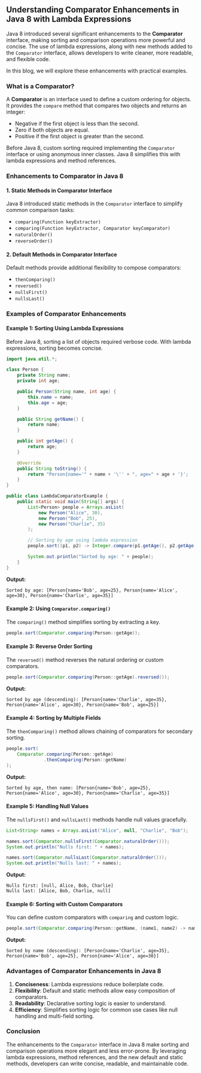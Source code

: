 ## **Understanding Comparator Enhancements in Java 8 with Lambda Expressions**

Java 8 introduced several significant enhancements to the **Comparator** interface, making sorting and comparison operations more powerful and concise. The use of lambda expressions, along with new methods added to the `Comparator` interface, allows developers to write cleaner, more readable, and flexible code.

In this blog, we will explore these enhancements with practical examples.

### What is a Comparator?
A **Comparator** is an interface used to define a custom ordering for objects. It provides the `compare` method that compares two objects and returns an integer:
- Negative if the first object is less than the second.
- Zero if both objects are equal.
- Positive if the first object is greater than the second.

Before Java 8, custom sorting required implementing the `Comparator` interface or using anonymous inner classes. Java 8 simplifies this with lambda expressions and method references.

### Enhancements to Comparator in Java 8

#### 1. Static Methods in Comparator Interface
Java 8 introduced static methods in the `Comparator` interface to simplify common comparison tasks:

- `comparing(Function keyExtractor)`
- `comparing(Function keyExtractor, Comparator keyComparator)`
- `naturalOrder()`
- `reverseOrder()`

#### 2. Default Methods in Comparator Interface
Default methods provide additional flexibility to compose comparators:

- `thenComparing()`
- `reversed()`
- `nullsFirst()`
- `nullsLast()`

### Examples of Comparator Enhancements

#### Example 1: Sorting Using Lambda Expressions
Before Java 8, sorting a list of objects required verbose code. With lambda expressions, sorting becomes concise.

```java
import java.util.*;

class Person {
    private String name;
    private int age;

    public Person(String name, int age) {
        this.name = name;
        this.age = age;
    }

    public String getName() {
        return name;
    }

    public int getAge() {
        return age;
    }

    @Override
    public String toString() {
        return "Person{name='" + name + '\'' + ", age=" + age + '}';
    }
}

public class LambdaComparatorExample {
    public static void main(String[] args) {
        List<Person> people = Arrays.asList(
            new Person("Alice", 30),
            new Person("Bob", 25),
            new Person("Charlie", 35)
        );

        // Sorting by age using lambda expression
        people.sort((p1, p2) -> Integer.compare(p1.getAge(), p2.getAge()));

        System.out.println("Sorted by age: " + people);
    }
}
```
**Output:**
```
Sorted by age: [Person{name='Bob', age=25}, Person{name='Alice', age=30}, Person{name='Charlie', age=35}]
```

#### Example 2: Using `Comparator.comparing()`
The `comparing()` method simplifies sorting by extracting a key.

```java
people.sort(Comparator.comparing(Person::getAge));
```

#### Example 3: Reverse Order Sorting
The `reversed()` method reverses the natural ordering or custom comparators.

```java
people.sort(Comparator.comparing(Person::getAge).reversed());
```
**Output:**
```
Sorted by age (descending): [Person{name='Charlie', age=35}, Person{name='Alice', age=30}, Person{name='Bob', age=25}]
```

#### Example 4: Sorting by Multiple Fields
The `thenComparing()` method allows chaining of comparators for secondary sorting.

```java
people.sort(
    Comparator.comparing(Person::getAge)
              .thenComparing(Person::getName)
);
```
**Output:**
```
Sorted by age, then name: [Person{name='Bob', age=25}, Person{name='Alice', age=30}, Person{name='Charlie', age=35}]
```

#### Example 5: Handling Null Values
The `nullsFirst()` and `nullsLast()` methods handle null values gracefully.

```java
List<String> names = Arrays.asList("Alice", null, "Charlie", "Bob");

names.sort(Comparator.nullsFirst(Comparator.naturalOrder()));
System.out.println("Nulls first: " + names);

names.sort(Comparator.nullsLast(Comparator.naturalOrder()));
System.out.println("Nulls last: " + names);
```
**Output:**
```
Nulls first: [null, Alice, Bob, Charlie]
Nulls last: [Alice, Bob, Charlie, null]
```

#### Example 6: Sorting with Custom Comparators
You can define custom comparators with `comparing` and custom logic.

```java
people.sort(Comparator.comparing(Person::getName, (name1, name2) -> name2.compareTo(name1)));
```
**Output:**
```
Sorted by name (descending): [Person{name='Charlie', age=35}, Person{name='Bob', age=25}, Person{name='Alice', age=30}]
```

### Advantages of Comparator Enhancements in Java 8
1. **Conciseness**: Lambda expressions reduce boilerplate code.
2. **Flexibility**: Default and static methods allow easy composition of comparators.
3. **Readability**: Declarative sorting logic is easier to understand.
4. **Efficiency**: Simplifies sorting logic for common use cases like null handling and multi-field sorting.

### Conclusion
The enhancements to the `Comparator` interface in Java 8 make sorting and comparison operations more elegant and less error-prone. By leveraging lambda expressions, method references, and the new default and static methods, developers can write concise, readable, and maintainable code.


